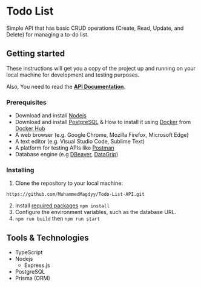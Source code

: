 # Todo List
Simple API that has basic CRUD operations (Create, Read, Update, and Delete) for managing a to-do list.

## Getting started
These instructions will get you a copy of the project up and running on your local machine for development and testing purposes.

Also, You need to read the [**API Documentation**](https://github.com/MuhammedMagdyy/Todo-List-API/blob/main/DOCUMENTATION.md).

### Prerequisites
- Download and install [Nodejs](https://nodejs.org/en)
- Download and install [PostgreSQL](https://www.postgresql.org/download/) & How to install it using [Docker](https://www.docker.com/) from [Docker Hub](https://hub.docker.com/_/postgres)
- A web browser (e.g. Google Chrome, Mozilla Firefox, Microsoft Edge)
- A text editor (e.g. Visual Studio Code, Sublime Text)
- A platform for testing APIs like [Postman](https://www.postman.com/downloads/)
- Database engine (e.g [DBeaver](https://dbeaver.io/download/), [DataGrip](https://www.jetbrains.com/datagrip/download/))

### Installing
1. Clone the repository to your local machine:
```HTTPS
https://github.com/MuhammedMagdyy/Todo-List-API.git
```
2. Install [required packages](https://github.com/MuhammedMagdyy/Todo-List-API/blob/main/package.json) `npm install`
3. Configure the environment variables, such as the database URL.
4. `npm run build` then `npm run start`

## Tools & Technologies
- TypeScript
- Nodejs
  - Express.js
- PostgreSQL
- Prisma (ORM)
